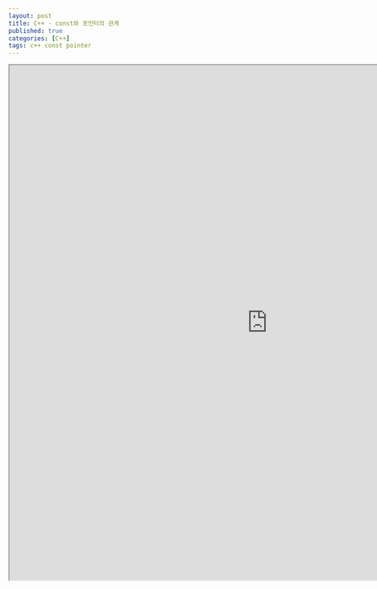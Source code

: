 ```yaml
---
layout: post
title: C++ - const와 포인터의 관계
published: true
categories: [C++]
tags: c++ const pointer
---
```

<iframe width="1024" height="1024" src="https://docs.google.com/document/d/e/2PACX-1vQQko7nrCGeFWrlCByXiXNwUSHqPKQTFbMphTbQMDLoqENxMqu40IIhQk2H3Y4Idohonom9CMUFbh29/pub?embedded=true"></iframe>   
  
